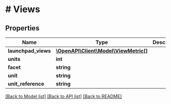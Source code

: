 # # Views

## Properties

Name | Type | Description | Notes
------------ | ------------- | ------------- | -------------
**launchpad_views** | [**\OpenAPI\Client\Model\ViewMetric[]**](ViewMetric.md) |  | [optional]
**units** | **int** |  | [optional]
**facet** | **string** |  | [optional]
**unit** | **string** |  | [optional]
**unit_reference** | **string** |  | [optional]

[[Back to Model list]](../../README.md#models) [[Back to API list]](../../README.md#endpoints) [[Back to README]](../../README.md)
